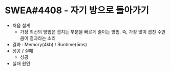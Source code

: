 # SWEA#4408 - 자기 방으로 돌아가기

* 처음 설계
    - 가장 최선의 방법은 겹치는 부분을 빠르게 줄이는 방법. 즉, 가장 많이 겹친 수만큼이 결과라는 소리
* 결과 : Memory(4kb) / Runtime(5ms)
* 성공 / 실패
    - 성공
* 실패 원인